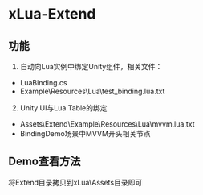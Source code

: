 # xLua-Extend
## 功能
1. 自动向Lua实例中绑定Unity组件，相关文件：
* LuaBinding.cs
* Example\Resources\Lua\test_binding.lua.txt

2. Unity UI与Lua Table的绑定
* Assets\Extend\Example\Resources\Lua\mvvm.lua.txt
* BindingDemo场景中MVVM开头相关节点

## Demo查看方法
将Extend目录拷贝到xLua\Assets目录即可
